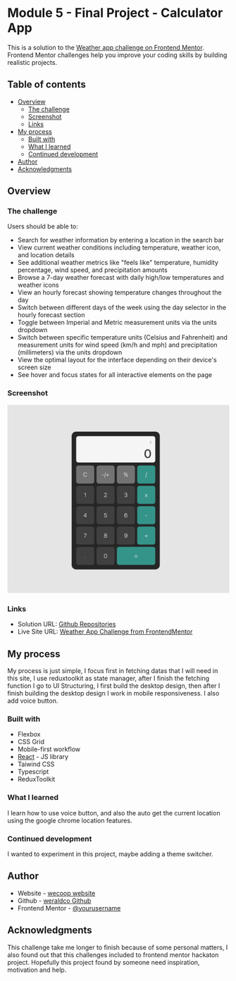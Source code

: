 # Module 5 - Final Project - Calculator App

This is a solution to the [Weather app challenge on Frontend Mentor](https://www.frontendmentor.io/challenges/weather-app-K1FhddVm49). Frontend Mentor challenges help you improve your coding skills by building realistic projects.

## Table of contents

- [Overview](#overview)
  - [The challenge](#the-challenge)
  - [Screenshot](#screenshot)
  - [Links](#links)
- [My process](#my-process)
  - [Built with](#built-with)
  - [What I learned](#what-i-learned)
  - [Continued development](#continued-development)
- [Author](#author)
- [Acknowledgments](#acknowledgments)

## Overview

### The challenge

Users should be able to:

- Search for weather information by entering a location in the search bar
- View current weather conditions including temperature, weather icon, and location details
- See additional weather metrics like "feels like" temperature, humidity percentage, wind speed, and precipitation amounts
- Browse a 7-day weather forecast with daily high/low temperatures and weather icons
- View an hourly forecast showing temperature changes throughout the day
- Switch between different days of the week using the day selector in the hourly forecast section
- Toggle between Imperial and Metric measurement units via the units dropdown
- Switch between specific temperature units (Celsius and Fahrenheit) and measurement units for wind speed (km/h and mph) and precipitation (millimeters) via the units dropdown
- View the optimal layout for the interface depending on their device's screen size
- See hover and focus states for all interactive elements on the page

### Screenshot

![](./screenshot.png)

### Links

- Solution URL: [Github Repositories](https://github.com/weraldco/frontendmentor-weather-app)
- Live Site URL: [Weather App Challenge from FrontendMentor](https://frontendmentor-weather-app.vercel.app/)

## My process

My process is just simple, I focus first in fetching datas that I will need in this site, I use reduxtoolkit as state manager, after I finish the fetching function I go to UI Structuring, I first build the desktop design, then after I finish building the desktop design I work in mobile responsiveness. I also add voice button.

### Built with

- Flexbox
- CSS Grid
- Mobile-first workflow
- [React](https://reactjs.org/) - JS library
- Taiwind CSS
- Typescript
- ReduxToolkit

### What I learned

I learn how to use voice button, and also the auto get the current location using the google chrome location features.

### Continued development

I wanted to experiment in this project, maybe adding a theme switcher.

## Author

- Website - [wecoop website](https://wcoop.vercel.app)
- Github - [weraldco Github](https://github.com/weraldco)
- Frontend Mentor - [@yourusername](https://www.frontendmentor.io/profile/weraldco)

## Acknowledgments

This challenge take me longer to finish because of some personal matters, I also found out that this challenges included to frontend mentor hackaton project. Hopefully this project found by someone need inspiration, motivation and help.

